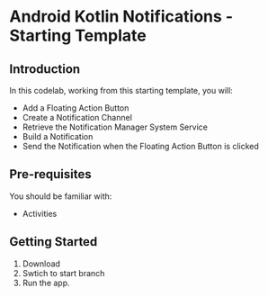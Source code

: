 Android Kotlin Notifications - Starting Template 
============================================================================ 

Introduction
------------ 

In this codelab, working from this starting template, you will:

* Add a Floating Action Button
* Create a Notification Channel
* Retrieve the Notification Manager System Service
* Build a Notification
* Send the Notification when the Floating Action Button is clicked

Pre-requisites
--------------

You should be familiar with:

* Activities


Getting Started
---------------

1. Download
2. Swtich to start branch
3. Run the app.
